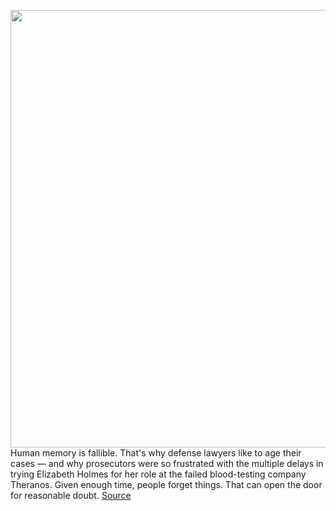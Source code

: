 <img src='https://cdn.vox-cdn.com/thumbor/8tK5O4xwgpdFuyDk2Q0e1Oxid2g=/0x0:4000x2666/1200x675/filters:focal(2007x838:2647x1478)/cdn.vox-cdn.com/uploads/chorus_image/image/69939913/1235424862.0.jpg' width='700px' /><br/>
Human memory is fallible. That's why defense lawyers like to age their cases — and why prosecutors were so frustrated with the multiple delays in trying Elizabeth Holmes for her role at the failed blood-testing company Theranos. Given enough time, people forget things. That can open the door for reasonable doubt.
<a href='https://www.theverge.com/2021/10/1/22705156/elizabeth-holmes-theranos-aging-the-case-rosendorff'> Source <a/>